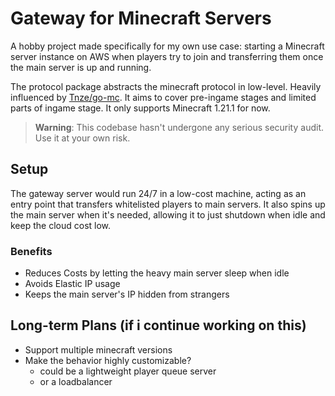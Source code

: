 # Gateway for Minecraft Servers

A hobby project made specifically for my own use case:
starting a Minecraft server instance on AWS when players try to join and
transferring them once the main server is up and running.

The protocol package abstracts the minecraft protocol in low-level.
Heavily influenced by [Tnze/go-mc](https://github.com/Tnze/go-mc).
It aims to cover pre-ingame stages and limited parts of ingame stage.
It only supports Minecraft 1.21.1 for now.

> **Warning**: This codebase hasn't undergone any serious security audit.
Use it at your own risk.

## Setup

The gateway server would run 24/7 in a low-cost machine,
acting as an entry point that transfers whitelisted players to main servers.
It also spins up the main server when it's needed,
allowing it to just shutdown when idle and keep the cloud cost low.

### Benefits

* Reduces Costs by letting the heavy main server sleep when idle
* Avoids Elastic IP usage
* Keeps the main server's IP hidden from strangers

## Long-term Plans (if i continue working on this)

* Support multiple minecraft versions
* Make the behavior highly customizable?
    * could be a lightweight player queue server
    * or a loadbalancer